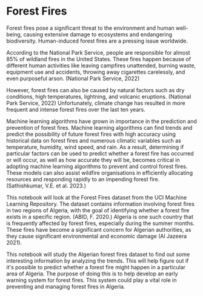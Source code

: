 # Forest Fires
Forest fires pose a significant threat to the environment and human well-being, causing extensive damage to ecosystems and endangering biodiversity. Human-induced forest fires are a pressing issue worldwide.

According to the National Park Service, people are responsible for almost 85% of wildland fires in the United States. These fires happen because of different human activities like leaving campfires unattended, burning waste, equipment use and accidents, throwing away cigarettes carelessly, and even purposeful arson. (National Park Service, 2022)

However, forest fires can also be caused by natural factors such as dry conditions, high temperatures, lightning, and volcanic eruptions. (National Park Service, 2022) Unfortunately, climate change has resulted in more frequent and intense forest fires over the last ten years.

Machine learning algorithms have grown in importance in the prediction and prevention of forest fires. Machine learning algorithms can find trends and predict the possibility of future forest fires with high accuracy using historical data on forest fires and numerous climatic variables such as temperature, humidity, wind speed, and rain. As a result, determining if particular factors can be used to predict whether a forest fire has occurred or will occur, as well as how accurate they will be, becomes critical in adopting machine learning algorithms to prevent and control forest fires. These models can also assist wildfire organisations in efficiently allocating resources and responding rapidly to an impending forest fire. (Sathishkumar, V.E. et al. 2023.)

This notebook will look at the Forest Fires dataset from the UCI Machine Learning Repository. The dataset contains information involving forest fires in two regions of Algeria, with the goal of identifying whether a forest fire exists in a specific region. (ABID, F. 2020.) Algeria is one such country that is frequently affected by forest fires, especially during the summer months. These fires have become a significant concern for Algerian authorities, as they cause significant environmental and economic damage (Al Jazeera 2021).

This notebook will study the Algerian forest fires dataset to find out some interesting information by analyzing the trends. This will help figure out if it's possible to predict whether a forest fire might happen in a particular area of Algeria. The purpose of doing this is to help develop an early warning system for forest fires. This system could play a vital role in preventing and managing forest fires in Algeria.
